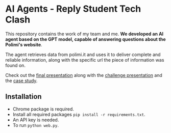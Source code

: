 # AI Agents - Reply Student Tech Clash
This repository contains the work of my team and me. **We developed an AI agent based on the GPT model, capable of answering questions about the Polimi's website**. 

The agent retrieves data from polimi.it and uses it to deliver complete and reliable information, along with the specific url the piece of information was found on. 

Check out the [final presentation](passione.pdf) along with the [challenge presentation](docs/reply-presentation.pdf) and the [case study](docs/case-study.pdf).


## Installation
- Chrome package is required.
- Install all required packages `pip install -r requirements.txt`.
- An API key is needed.
- To run `python web.py`.
